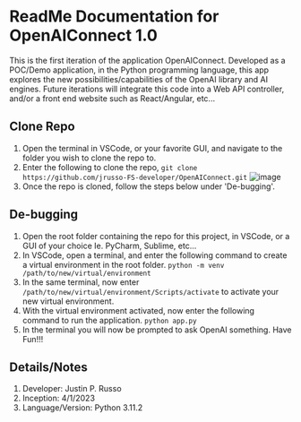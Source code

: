 # ReadMe Documentation for OpenAIConnect 1.0
This is the first iteration of the application OpenAIConnect. Developed as a POC/Demo application, in the Python programming language, this app explores the new possibilities/capabilities of the OpenAI library and AI engines.  Future iterations will integrate this code into a Web API controller, and/or a front end website such as React/Angular, etc...

## Clone Repo 
1. Open the terminal in VSCode, or your favorite GUI, and navigate to the folder you wish to clone the repo to.
2. Enter the following to clone the repo, ```git clone https://github.com/jrusso-FS-developer/OpenAIConnect.git```
![image](https://user-images.githubusercontent.com/13722805/229315511-b7e7aa20-80d6-46a3-a244-e05d1a0de2ed.png)
3. Once the repo is cloned, follow the steps below under 'De-bugging'.

## De-bugging
1. Open the root folder containing the repo for this project, in VSCode, or a GUI of your choice Ie. PyCharm, Sublime, etc...
2. In VSCode, open a terminal, and enter the following command to create a virtual environment in the root folder. 
        ```python -m venv /path/to/new/virtual/environment```
3. In the same terminal, now enter ```/path/to/new/virtual/environment/Scripts/activate``` to activate your new virtual environment.
4. With the virtual environment activated, now enter the following command to run the application.  ```python app.py```
5. In the terminal you will now be prompted to ask OpenAI something.  Have Fun!!!

## Details/Notes
1. Developer: Justin P. Russo
2. Inception: 4/1/2023
3. Language/Version: Python 3.11.2
